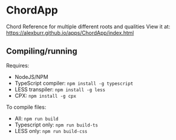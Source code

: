 # ChordApp
Chord Reference for multiple different roots and qualities
View it at: https://alexburr.github.io/apps/ChordApp/index.html

## Compiling/running
Requires: 
- NodeJS/NPM
- TypeScript compiler: `npm install -g typescript`
- LESS transpiler: `npm install -g less`
- CPX: `npm install -g cpx`

To compile files:
 - All: `npm run build`
 - Typescript only: `npm run build-ts`
 - LESS only: `npm run build-css`